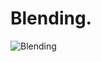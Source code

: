 ﻿# Blending.
![Blending](https://github.com/bitzhuwei/CSharpGL/blob/master/Demos/Blending/Blending.png?raw=true)
